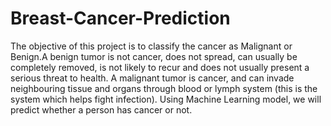 # Breast-Cancer-Prediction
The objective of this project is to classify the cancer as Malignant or Benign.A benign tumor is not cancer, does not spread, can usually be completely removed, is not likely to recur and does not usually present a serious threat to health. A malignant tumor is cancer, and can invade neighbouring tissue and organs through blood or lymph system (this is the system which helps fight infection). Using Machine Learning model, we will predict whether a person has cancer or not. 
